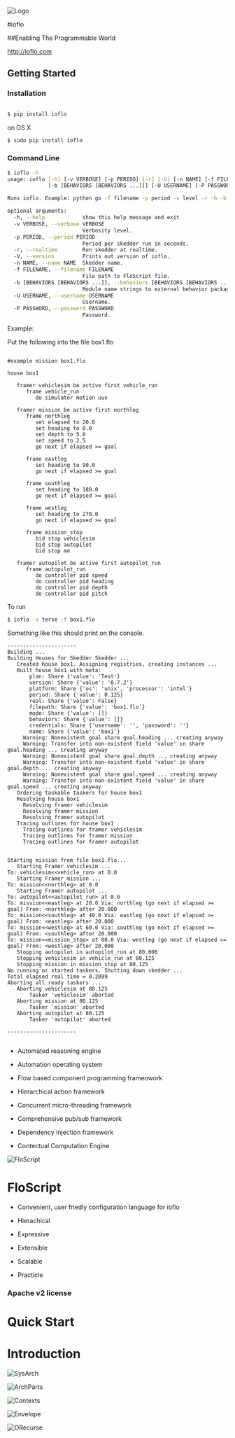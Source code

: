 
![Logo](docs/images/ioflo_logo.png?raw=true)

#ioflo

##Enabling The Programmable World

http://ioflo.com

## Getting Started

### Installation

``` bash

$ pip install ioflo


```

on OS X

``` bash
$ sudo pip install ioflo

```

### Command Line

``` bash
$ ioflo -h
usage: ioflo [-h] [-v VERBOSE] [-p PERIOD] [-r] [-V] [-n NAME] [-f FILENAME]
             [-b [BEHAVIORS [BEHAVIORS ...]]] [-U USERNAME] [-P PASSWORD]

Runs ioflo. Example: python go -f filename -p period -v level -r -h -b 'mybehaviors.py'

optional arguments:
  -h, --help            show this help message and exit
  -v VERBOSE, --verbose VERBOSE
                        Verbosity level.
  -p PERIOD, --period PERIOD
                        Period per skedder run in seconds.
  -r, --realtime        Run skedder at realtime.
  -V, --version         Prints out version of ioflo.
  -n NAME, --name NAME  Skedder name.
  -f FILENAME, --filename FILENAME
                        File path to FloScript file.
  -b [BEHAVIORS [BEHAVIORS ...]], --behaviors [BEHAVIORS [BEHAVIORS ...]]
                        Module name strings to external behavior packages.
  -U USERNAME, --username USERNAME
                        Username.
  -P PASSWORD, --password PASSWORD
                        Password.

```

Example:

Put the following  into the file box1.flo

``` text

#example mission box1.flo

house box1

   framer vehiclesim be active first vehicle_run
      frame vehicle_run
         do simulator motion uuv
   
   framer mission be active first northleg
      frame northleg
         set elapsed to 20.0
         set heading to 0.0
         set depth to 5.0
         set speed to 2.5
         go next if elapsed >= goal
      
      frame eastleg
         set heading to 90.0
         go next if elapsed >= goal
      
      frame southleg
         set heading to 180.0
         go next if elapsed >= goal
      
      frame westleg
         set heading to 270.0
         go next if elapsed >= goal
      
      frame mission_stop  
         bid stop vehiclesim
         bid stop autopilot
         bid stop me
   
   framer autopilot be active first autopilot_run
      frame autopilot_run
         do controller pid speed
         do controller pid heading
         do controller pid depth
         do controller pid pitch

```

To run

```bash
$ ioflo -v terse -f box1.flo

```

Something like this should print on the console.

```text
----------------------
Building ...
Building Houses for Skedder Skedder ...
   Created house box1. Assigning registries, creating instances ...
   Built house box1 with meta:
       plan: Share {'value': 'Test'}
       version: Share {'value': '0.7.2'}
       platform: Share {'os': 'unix', 'processor': 'intel'}
       period: Share {'value': 0.125}
       real: Share {'value': False}
       filepath: Share {'value': 'box1.flo'}
       mode: Share {'value': []}
       behaviors: Share {'value': []}
       credentials: Share {'username': '', 'password': ''}
       name: Share {'value': 'box1'}
     Warning: Nonexistent goal share goal.heading ... creating anyway
     Warning: Transfer into non-existent field 'value' in share goal.heading ... creating anyway
     Warning: Nonexistent goal share goal.depth ... creating anyway
     Warning: Transfer into non-existent field 'value' in share goal.depth ... creating anyway
     Warning: Nonexistent goal share goal.speed ... creating anyway
     Warning: Transfer into non-existent field 'value' in share goal.speed ... creating anyway
   Ordering taskable taskers for house box1
   Resolving house box1
     Resolving framer vehiclesim
     Resolving framer mission
     Resolving framer autopilot
   Tracing outlines for house box1
     Tracing outlines for framer vehiclesim
     Tracing outlines for framer mission
     Tracing outlines for framer autopilot


Starting mission from file box1.flo...
   Starting Framer vehiclesim ...
To: vehiclesim<<vehicle_run> at 0.0
   Starting Framer mission ...
To: mission<<northleg> at 0.0
   Starting Framer autopilot ...
To: autopilot<<autopilot_run> at 0.0
To: mission<<eastleg> at 20.0 Via: northleg (go next if elapsed >= goal) From: <northleg> after 20.000
To: mission<<southleg> at 40.0 Via: eastleg (go next if elapsed >= goal) From: <eastleg> after 20.000
To: mission<<westleg> at 60.0 Via: southleg (go next if elapsed >= goal) From: <southleg> after 20.000
To: mission<<mission_stop> at 80.0 Via: westleg (go next if elapsed >= goal) From: <westleg> after 20.000
   Stopping autopilot in autopilot_run at 80.000
   Stopping vehiclesim in vehicle_run at 80.125
   Stopping mission in mission_stop at 80.125
No running or started taskers. Shutting down skedder ...
Total elapsed real time = 0.2099
Aborting all ready taskers ...
   Aborting vehiclesim at 80.125
       Tasker 'vehiclesim' aborted
   Aborting mission at 80.125
       Tasker 'mission' aborted
   Aborting autopilot at 80.125
       Tasker 'autopilot' aborted

----------------------


```


* Automated reasoning engine

* Automation operating system

* Flow based component programming frameowork

* Hierarchical action framework

* Concurrent micro-threading framework

* Comprehensive pub/sub framework

* Dependency injection framework

* Contectual Computation Engine




![FloScript](docs/images/floscript_logo.png?raw=true)

# FloScript

* Convenient, user friedly configuration language for ioflo

* Hierachical

* Expressive

* Extensible

* Scalable

* Practicle


### Apache v2 license

# Quick Start


# Introduction


![SysArch](docs/images/IofloSysArch.png?raw=true)

![ArchParts](docs/images/IofloArchParts.png?raw=true)

![Contexts](docs/images/IofloContexts.png?raw=true)

![Envelope](docs/images/IofloReliableEnvelope.png?raw=true)





![ORecurse](docs/images/ioflo_o_recurse.png?raw=true)

